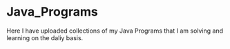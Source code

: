 # Java_Programs
Here I have uploaded collections of my Java Programs that I am solving and learning on the daliy basis.
